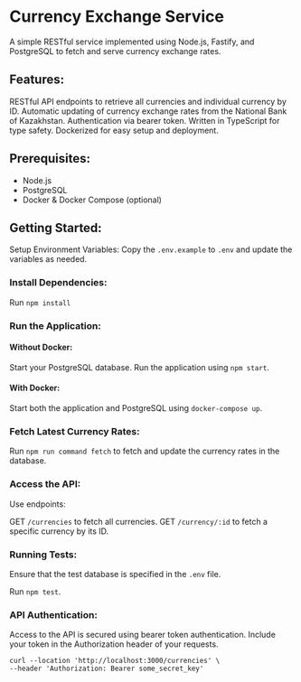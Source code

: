 # Currency Exchange Service

A simple RESTful service implemented using Node.js, Fastify, and PostgreSQL to fetch and serve currency exchange rates.

## Features:
RESTful API endpoints to retrieve all currencies and individual currency by ID.
Automatic updating of currency exchange rates from the National Bank of Kazakhstan.
Authentication via bearer token.
Written in TypeScript for type safety.
Dockerized for easy setup and deployment.

## Prerequisites:
- Node.js
- PostgreSQL
- Docker & Docker Compose (optional)

## Getting Started:
Setup Environment Variables: Copy the `.env.example` to `.env` and update the variables as needed.

### Install Dependencies: 
Run ```npm install```

### Run the Application:

#### Without Docker:
Start your PostgreSQL database.
Run the application using `npm start`.

#### With Docker:
Start both the application and PostgreSQL using `docker-compose up`.


### Fetch Latest Currency Rates:
Run `npm run command fetch` to fetch and update the currency rates in the database.

### Access the API:

Use endpoints:

GET `/currencies` to fetch all currencies.
GET `/currency/:id` to fetch a specific currency by its ID.

### Running Tests:
Ensure that the test database is specified in the `.env` file.

Run `npm test`.

### API Authentication:
Access to the API is secured using bearer token authentication. Include your token in the Authorization header of your requests.

```
curl --location 'http://localhost:3000/currencies' \
--header 'Authorization: Bearer some_secret_key'
```

